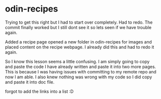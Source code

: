 # odin-recipes
Trying to get this right but I had to start over completely.
Had to redo. The commit finally worked but I still dont see it so lets seen if we have trouble again. 

Added a recipe page opened a new folder in odin-recipes for images and placed content on the recipe webpage. I already did this and had to redo it again.

So I know this lesson seems a little confusing. I am simply going to copy and paste the code I have already written and paste it into two more pages. This is because I was having issues with committing to my remote repo and now I am able. I also knew nothing was wrong with my code so I did copy and paste it into doc file. 

forgot to add the links into a list :D